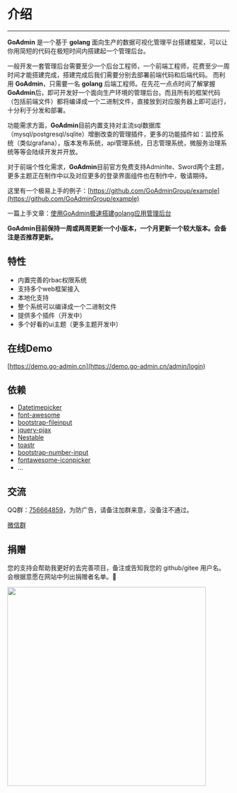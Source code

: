 # 介绍
------

**GoAdmin** 是一个基于 **golang** 面向生产的数据可视化管理平台搭建框架，可以让你用简短的代码在极短时间内搭建起一个管理后台。

一般开发一套管理后台需要至少一个后台工程师，一个前端工程师，花费至少一周时间才能搭建完成，搭建完成后我们需要分别去部署前端代码和后端代码。
而利用 **GoAdmin**，只需要一名 **golang** 后端工程师。在先花一点点时间了解掌握**GoAdmin**后，即可开发好一个面向生产环境的管理后台。而且所有的框架代码（包括前端文件）都将编译成一个二进制文件，直接放到对应服务器上即可运行，十分利于分发和部署。

功能需求方面，**GoAdmin**目前内置支持对主流sql数据库（mysql/postgresql/sqlite）增删改查的管理插件，更多的功能插件如：监控系统（类似grafana），版本发布系统，api管理系统，日志管理系统，微服务治理系统等等会陆续开发并开放。

对于前端个性化需求，**GoAdmin**目前官方免费支持Adminlte、Sword两个主题，更多主题正在制作中以及对应更多的登录界面组件也在制作中，敬请期待。

这里有一个极易上手的例子：[https://github.com/GoAdminGroup/example](https://github.com/GoAdminGroup/example)

一篇上手文章：[使用GoAdmin极速搭建golang应用管理后台](https://segmentfault.com/a/1190000022215579)

**GoAdmin目前保持一周或两周更新一个小版本，一个月更新一个较大版本。会备注是否推荐更新。**

## 特性

- 内置完善的rbac权限系统
- 支持多个web框架接入
- 本地化支持
- 整个系统可以编译成一个二进制文件
- 提供多个插件（开发中）
- 多个好看的ui主题（更多主题开发中）

## 在线Demo

[https://demo.go-admin.cn](https://demo.go-admin.cn/admin/login)

## 依赖

- [Datetimepicker](http://eonasdan.github.io/bootstrap-datetimepicker/)
- [font-awesome](http://fontawesome.io/)
- [bootstrap-fileinput](https://github.com/kartik-v/bootstrap-fileinput)
- [jquery-pjax](https://github.com/defunkt/jquery-pjax)
- [Nestable](http://dbushell.github.io/Nestable/)
- [toastr](http://codeseven.github.io/toastr/)
- [bootstrap-number-input](https://github.com/wpic/bootstrap-number-input)
- [fontawesome-iconpicker](https://github.com/itsjavi/fontawesome-iconpicker)
- ...

## 交流

QQ群：[756664859](https://jq.qq.com/?_wv=1027&k=5JqQqIt)，为防广告，请备注加群来意，没备注不通过。

[微信群](http://quick.go-admin.cn/resource/wechat_qrcode.jpg)

## 捐赠

您的支持会帮助我更好的去完善项目，备注或告知我您的 github/gitee 用户名。
会根据意愿在网站中列出捐赠者名单。🙏

<img src="http://quick.go-admin.cn/official/assets/imgs/shoukuan.jpg" width="450" />
